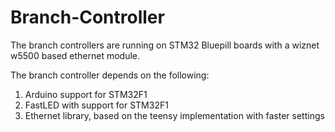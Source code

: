 # Branch-Controller

The branch controllers are running on STM32 Bluepill boards with a wiznet w5500 based ethernet module.

The branch controller depends on the following:
1. Arduino support for STM32F1
2. FastLED with support for STM32F1
3. Ethernet library, based on the teensy implementation with faster settings
